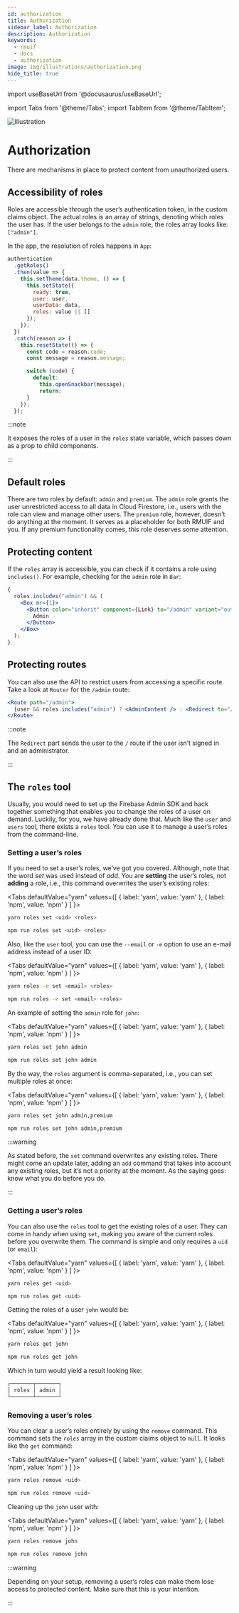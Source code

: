 ```yaml
---
id: authorization
title: Authorization
sidebar_label: Authorization
description: Authorization
keywords:
  - rmuif
  - docs
  - authorization
image: img/illustrations/authorization.png
hide_title: true
---
```


import useBaseUrl from '@docusaurus/useBaseUrl';

import Tabs from '@theme/Tabs';
import TabItem from '@theme/TabItem';

<div style={{ textAlign: "center" }}>
  <img style={{ width: "75%", marginBottom: "32px" }} alt="Illustration" src={useBaseUrl('img/illustrations/authorization.svg')} />
  <h1>Authorization</h1>
  <p>
    There are mechanisms in place to protect content from unauthorized users.
  </p>
</div>

## Accessibility of roles

Roles are accessible through the user’s authentication token, in the custom claims object. The actual roles is an array of strings, denoting which roles the user has. If the user belongs to the `admin` role, the roles array looks like: `["admin"]`.

In the app, the resolution of roles happens in `App`:

```js
authentication
  .getRoles()
  .then(value => {
    this.setTheme(data.theme, () => {
      this.setState({
        ready: true,
        user: user,
        userData: data,
        roles: value || []
      });
    });
  })
  .catch(reason => {
    this.resetState(() => {
      const code = reason.code;
      const message = reason.message;

      switch (code) {
        default:
          this.openSnackbar(message);
          return;
      }
    });
  });
```

:::note

It exposes the roles of a user in the `roles` state variable, which passes down as a prop to child components.

:::

## Default roles

There are two roles by default: `admin` and `premium`. The `admin` role grants the user unrestricted access to all data in Cloud Firestore, i.e., users with the role can view and manage other users. The `premium` role, however, doesn’t do anything at the moment. It serves as a placeholder for both RMUIF and you. If any premium functionality comes, this role deserves some attention.

## Protecting content

If the `roles` array is accessible, you can check if it contains a role using `includes()`. For example, checking for the `admin` role in `Bar`:

```jsx
{
  roles.includes("admin") && (
    <Box mr={1}>
      <Button color="inherit" component={Link} to="/admin" variant="outlined">
        Admin
      </Button>
    </Box>
  );
}
```

## Protecting routes

You can also use the API to restrict users from accessing a specific route. Take a look at `Router` for the `/admin` route:

```jsx
<Route path="/admin">
  {user && roles.includes("admin") ? <AdminContent /> : <Redirect to="/" />}
</Route>
```

:::note

The `Redirect` part sends the user to the `/` route if the user isn’t signed in and an administrator.

:::

## The `roles` tool

Usually, you would need to set up the Firebase Admin SDK and hack together something that enables you to change the roles of a user on demand. Luckily, for you, we have already done that. Much like the `user` and `users` tool, there exists a `roles` tool. You can use it to manage a user’s roles from the command-line.

### Setting a user’s roles

If you need to set a user’s roles, we’ve got you covered. Although, note that the word _set_ was used instead of _add_. You are **setting** the user’s roles, not **adding** a role, i.e., this command overwrites the user’s existing roles:

<Tabs
defaultValue="yarn"
values={[
{ label: 'yarn', value: 'yarn' },
{ label: 'npm', value: 'npm' }
]
}>
<TabItem value="yarn">

```sh
yarn roles set <uid> <roles>
```

</TabItem>
<TabItem value="npm">

```sh
npm run roles set <uid> <roles>
```

</TabItem>
</Tabs>

Also, like the `user` tool, you can use the `--email` or `-e` option to use an e-mail address instead of a user ID:

<Tabs
defaultValue="yarn"
values={[
{ label: 'yarn', value: 'yarn' },
{ label: 'npm', value: 'npm' }
]
}>
<TabItem value="yarn">

```sh
yarn roles -e set <email> <roles>
```

</TabItem>
<TabItem value="npm">

```sh
npm run roles -e set <email> <roles>
```

</TabItem>
</Tabs>

An example of setting the `admin` role for `john`:

<Tabs
defaultValue="yarn"
values={[
{ label: 'yarn', value: 'yarn' },
{ label: 'npm', value: 'npm' }
]
}>
<TabItem value="yarn">

```sh
yarn roles set john admin
```

</TabItem>
<TabItem value="npm">

```sh
npm run roles set john admin
```

</TabItem>
</Tabs>

By the way, the `roles` argument is comma-separated, i.e., you can set multiple roles at once:

<Tabs
defaultValue="yarn"
values={[
{ label: 'yarn', value: 'yarn' },
{ label: 'npm', value: 'npm' }
]
}>
<TabItem value="yarn">

```sh
yarn roles set john admin,premium
```

</TabItem>
<TabItem value="npm">

```sh
npm run roles set john admin,premium
```

</TabItem>
</Tabs>

:::warning

As stated before, the `set` command overwrites any existing roles. There might come an update later, adding an `add` command that takes into account any existing roles, but it’s not a priority at the moment. As the saying goes: know what you do before you do.

:::

### Getting a user’s roles

You can also use the `roles` tool to get the existing roles of a user. They can come in handy when using `set`, making you aware of the current roles before you overwrite them. The command is simple and only requires a `uid` (or `email`):

<Tabs
defaultValue="yarn"
values={[
{ label: 'yarn', value: 'yarn' },
{ label: 'npm', value: 'npm' }
]
}>
<TabItem value="yarn">

```sh
yarn roles get <uid>
```

</TabItem>
<TabItem value="npm">

```sh
npm run roles get <uid>
```

</TabItem>
</Tabs>

Getting the roles of a user `john` would be:

<Tabs
defaultValue="yarn"
values={[
{ label: 'yarn', value: 'yarn' },
{ label: 'npm', value: 'npm' }
]
}>
<TabItem value="yarn">

```sh
yarn roles get john
```

</TabItem>
<TabItem value="npm">

```sh
npm run roles get john
```

</TabItem>
</Tabs>

Which in turn would yield a result looking like:

```sh
┌───────┬───────┐
│ roles │ admin │
└───────┴───────┘
```

### Removing a user’s roles

You can clear a user’s roles entirely by using the `remove` command. This command sets the `roles` array in the custom claims object to `null`. It looks like the `get` command:

<Tabs
defaultValue="yarn"
values={[
{ label: 'yarn', value: 'yarn' },
{ label: 'npm', value: 'npm' }
]
}>
<TabItem value="yarn">

```sh
yarn roles remove <uid>
```

</TabItem>
<TabItem value="npm">

```sh
npm run roles remove <uid>
```

</TabItem>
</Tabs>

Cleaning up the `john` user with:

<Tabs
defaultValue="yarn"
values={[
{ label: 'yarn', value: 'yarn' },
{ label: 'npm', value: 'npm' }
]
}>
<TabItem value="yarn">

```sh
yarn roles remove john
```

</TabItem>
<TabItem value="npm">

```sh
npm run roles remove john
```

</TabItem>
</Tabs>

:::warning

Depending on your setup, removing a user’s roles can make them lose access to protected content. Make sure that this is your intention.

:::
